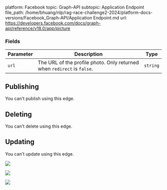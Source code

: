 platform: Facebook
topic: Graph-API
subtopic: Application Endpoint
file_path: /home/bhuang/nlp/rag-race-challenge2-2024/platform-docs-versions/Facebook_Graph-API/Application Endpoint.md
url: https://developers.facebook.com/docs/graph-api/reference/v18.0/app/picture

### Fields

| Parameter | Description | Type |
| --- | --- | --- |
| `url` | The URL of the profile photo. Only returned when `redirect` is `false`. | `string` |

## Publishing

You can't publish using this edge.

## Deleting

You can't delete using this edge.

## Updating

You can't update using this edge.

![](https://www.facebook.com/tr?id=675141479195042&ev=PageView&noscript=1)

![](https://www.facebook.com/tr?id=574561515946252&ev=PageView&noscript=1)

![](https://www.facebook.com/tr?id=1754628768090156&ev=PageView&noscript=1)